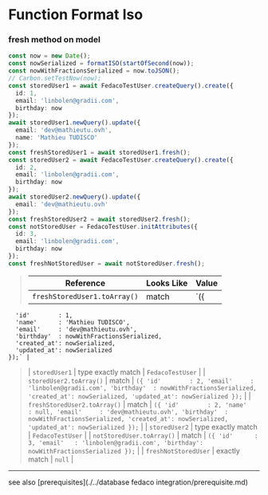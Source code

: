 # Function Format Iso
### fresh method on model

```typescript
const now = new Date();
const nowSerialized = formatISO(startOfSecond(now));
const nowWithFractionsSerialized = now.toJSON();
// Carbon.setTestNow(now);
const storedUser1 = await FedacoTestUser.createQuery().create({
  id: 1,
  email: 'linbolen@gradii.com',
  birthday: now
});
await storedUser1.newQuery().update({
  email: 'dev@mathieutu.ovh',
  name: 'Mathieu TUDISCO'
});
const freshStoredUser1 = await storedUser1.fresh();
const storedUser2 = await FedacoTestUser.createQuery().create({
  id: 2,
  email: 'linbolen@gradii.com',
  birthday: now
});
await storedUser2.newQuery().update({
  email: 'dev@mathieutu.ovh'
});
const freshStoredUser2 = await storedUser2.fresh();
const notStoredUser = FedacoTestUser.initAttributes({
  id: 3,
  email: 'linbolen@gradii.com',
  birthday: now
});
const freshNotStoredUser = await notStoredUser.fresh();
```


> | Reference | Looks Like | Value |
> | ------ | ----- | ----- |
> | `freshStoredUser1.toArray()` | match | `({
      'id'        : 1,
      'name'      : 'Mathieu TUDISCO',
      'email'     : 'dev@mathieutu.ovh',
      'birthday'  : nowWithFractionsSerialized,
      'created_at': nowSerialized,
      'updated_at': nowSerialized
    });` |
> | `storedUser1` | type exactly match | `FedacoTestUser` |
> | `storedUser2.toArray()` | match | `({
      'id'        : 2,
      'email'     : 'linbolen@gradii.com',
      'birthday'  : nowWithFractionsSerialized,
      'created_at': nowSerialized,
      'updated_at': nowSerialized
    });` |
> | `freshStoredUser2.toArray()` | match | `({
      'id'        : 2,
      'name'      : null,
      'email'     : 'dev@mathieutu.ovh',
      'birthday'  : nowWithFractionsSerialized,
      'created_at': nowSerialized,
      'updated_at': nowSerialized
    });` |
> | `storedUser2` | type exactly match | `FedacoTestUser` |
> | `notStoredUser.toArray()` | match | `({
      'id'      : 3,
      'email'   : 'linbolen@gradii.com',
      'birthday': nowWithFractionsSerialized
    });` |
> | `freshNotStoredUser` | exactly match | `null` |


----
see also [prerequisites](./../database fedaco integration/prerequisite.md)
